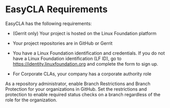 # EasyCLA Requirements
EasyCLA has the following requirements:

* (Gerrit only) Your project is hosted on the Linux Foundation platform

* Your project repositories are in GitHub or Gerrit

* You have a Linux Foundation identification and credentials. If you do not have a Linux Foundation identification (LF ID), go to <https://identity.linuxfoundation.org> and complete the form to sign up.

* For Corporate CLAs, your company has a corporate authority role

As a repository administrator, enable Branch Restrictions and Branch Protection for your organizations in GitHub. Set the restrictions and protection to enable required status checks on a branch regardless of the role for the organization.